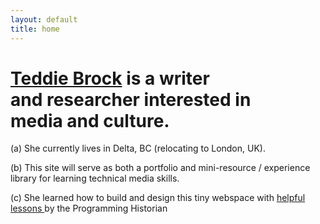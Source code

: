 ```yaml
---
layout: default
title: home
---
```

# [Teddie Brock](https://twitter.com/teddiebrock) is a writer<br>and researcher interested in <br>media and culture.

(a) She currently lives in Delta, BC (relocating to London, UK).

(b) This site will serve as both a portfolio and mini-resource / experience library for learning technical media skills.

(c) She learned how to build and design this tiny webspace with [helpful lessons ](https://programminghistorian.org/)by the Programming Historian
